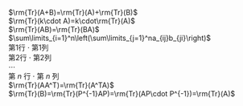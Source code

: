 $\rm{Tr}(A+B)=\rm{Tr}(A)+\rm{Tr}(B)$  
$\rm{Tr}(k\cdot A)=k\cdot\rm{Tr}(A)$  
$\rm{Tr}(AB)=\rm{Tr}(BA)$  
$\sum\limits_{i=1}^n\left(\sum\limits_{j=1}^na_{ij}b_{ji}\right)$  
第1行 $\cdot$ 第1列  
第2行 $\cdot$ 第2列  
$\cdots$  
第 $n$ 行 $\cdot$ 第 $n$ 列  
$\rm{Tr}(AA^T)=\rm{Tr}(A^TA)$  
$\rm{Tr}(B)=\rm{Tr}(P^{-1}AP)=\rm{Tr}(AP\cdot P^{-1})=\rm{Tr}(A)$  
